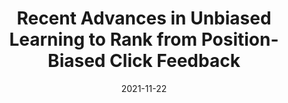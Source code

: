 ---
title: "Recent Advances in Unbiased Learning to Rank from Position-Biased Click Feedback"
collection: talks
type: "Invited Seminar Talk"
permalink: /talks/2021-11-22-glasgow
venue: "University of Glasgow, Information Retrieval Seminar"
date: 2021-11-22
location: "Glasgow, United Kingdom (Online Event)"
youtube: dN_t0VnqtIs
slides: /files/slides/2021-advances.pdf
publication: 
---